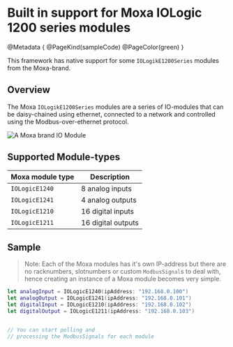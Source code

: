 # Built in support for Moxa IOLogic 1200 series modules
@Metadata {
	@PageKind(sampleCode)
	@PageColor(green)
}

This framework has native support for some ``IOLogikE1200Series`` modules from the Moxa-brand.

## Overview

The Moxa ``IOLogikE1200Series`` modules are a series of IO-modules that can be daisy-chained using ethernet, connected to a network and controlled using the Modbus-over-ethernet protocol.

![A Moxa brand IO Module](MoxaIOLogicModule.png)

## Supported Module-types
| Moxa module type  | Description   |
| ------------ | ------------------ | 
| ``IOLogicE1240`` | 8  analog inputs  |
| ``IOLogicE1241`` | 4  analog outputs |
| ``IOLogicE1210`` | 16 digital inputs |
| ``IOLogicE1211`` | 16 digital outputs|

## Sample
> Note: Each of the Moxa modules has it's own IP-address but there are no racknumbers, slotnumbers or custom ``ModbusSignal``s to deal with, hence creating an instance of a Moxa module becomes very simple.

```swift
let analogInput = IOLogicE1240(ipAddress: "192.168.0.100")
let analogOutput = IOLogicE1241(ipAddress: "192.168.0.101")
let digitalInput = IOLogicE1210(ipAddress: "192.168.0.102")
let digitalOutput = IOLogicE1211(ipAddress: "192.168.0.103")


// You can start polling and 
// processing the ModbusSignals for each module

```


